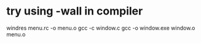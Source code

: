 # try using -wall in compiler
windres menu.rc -o menu.o
gcc -c window.c
gcc -o window.exe window.o menu.o 

